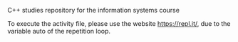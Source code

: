 C++ studies repository for the information systems course



To execute the activity file, please use the website https://repl.it/, due to the variable auto of the repetition loop.
